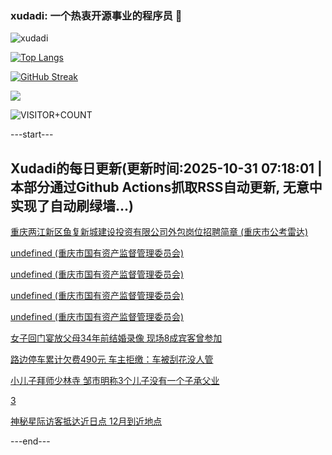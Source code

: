 ### xudadi: 一个热衷开源事业的程序员 👋

![xudadi](https://github-readme-stats-git-masterorgs-github-readme-stats-team.vercel.app/api?username=xudadi)

[![Top Langs](https://github-readme-stats.vercel.app/api/top-langs/?username=xudadi)](https://github.com/anuraghazra/github-readme-stats)

[![GitHub Streak](https://streak-stats.demolab.com?user=xudadi&locale=zh_Hans)](https://git.io/streak-stats)

![](https://raw.githubusercontent.com/xudadi/xudadi/main/assets/github-contribution-grid-snake.svg)

![VISITOR+COUNT](https://komarev.com/ghpvc/?username=xudadi&label=VISITOR+COUNT)


---start---

## Xudadi的每日更新(更新时间:2025-10-31 07:18:01 | 本部分通过Github Actions抓取RSS自动更新, 无意中实现了自动刷绿墙...)

[重庆两江新区鱼复新城建设投资有限公司外包岗位招聘简章 (重庆市公考雷达)](https://www.gongkaoleida.com/article/2669694)

[undefined (重庆市国有资产监督管理委员会)](https://dadilab.github.io/feeds/all.xml)

[undefined (重庆市国有资产监督管理委员会)](https://dadilab.github.io/feeds/all.xml)

[undefined (重庆市国有资产监督管理委员会)](https://dadilab.github.io/feeds/all.xml)

[undefined (重庆市国有资产监督管理委员会)](https://dadilab.github.io/feeds/all.xml)

[女子回门宴放父母34年前结婚录像 现场8成宾客曾参加](https://m.163.com/news/article/KD54ITOG053469LG.html)

[路边停车累计欠费490元 车主拒缴：车被刮花没人管](https://m.163.com/news/article/KD52SOON0514D3UH.html)

[小儿子拜师少林寺 邹市明称3个儿子没有一个子承父业](https://m.163.com/news/article/KD524TOO0514R9OJ.html)

[3](https://m.163.com/touch/news/sub/domestic)

[神秘星际访客抵达近日点 12月到近地点](https://m.163.com/news/article/KD51J31V051492T3.html)

---end---
